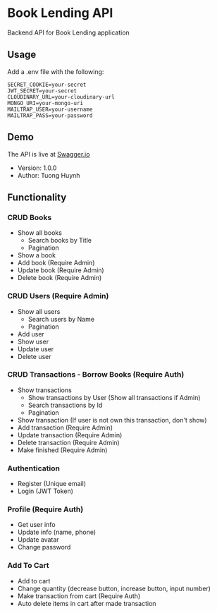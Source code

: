 # Book Lending API

Backend API for Book Lending application

## Usage

Add a .env file with the following:

```
SECRET_COOKIE=your-secret
JWT_SECRET=your-secret
CLOUDINARY_URL=your-cloudinary-url
MONGO_URI=your-mongo-uri
MAILTRAP_USER=your-username
MAILTRAP_PASS=your-password
```

## Demo

The API is live at [Swagger.io](https://app.swaggerhub.com/apis/huynhdieutuong/book-management/1.0)

- Version: 1.0.0
- Author: Tuong Huynh

## Functionality

### CRUD Books

- Show all books
  - Search books by Title
  - Pagination
- Show a book
- Add book (Require Admin)
- Update book (Require Admin)
- Delete book (Require Admin)

### CRUD Users (Require Admin)

- Show all users
  - Search users by Name
  - Pagination
- Add user
- Show user
- Update user
- Delete user

### CRUD Transactions - Borrow Books (Require Auth)

- Show transactions
  - Show transactions by User (Show all transactions if Admin)
  - Search transactions by Id
  - Pagination
- Show transaction (If user is not own this transaction, don't show)
- Add transaction (Require Admin)
- Update transaction (Require Admin)
- Delete transaction (Require Admin)
- Make finished (Require Admin)

### Authentication

- Register (Unique email)
- Login (JWT Token)

### Profile (Require Auth)

- Get user info
- Update info (name, phone)
- Update avatar
- Change password

### Add To Cart

- Add to cart
- Change quantity (decrease button, increase button, input number)
- Make transaction from cart (Require Auth)
- Auto delete items in cart after made transaction
